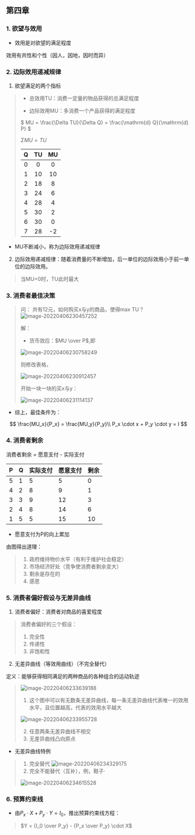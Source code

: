## 第四章

### 1. 欲望与效用

- 效用是对欲望的满足程度

效用有共性和个性（因人，因地，因时而异）

### 2. 边际效用递减规律

1. 欲望满足的两个指标

> - 总效用TU：消费一定量的物品获得的总满足程度
>
> - 边际效用MU：多消费一个产品获得的满足程度
>
> $ MU = \frac{\Delta TU}{\Delta Q} = \frac{\mathrm{d} Q}{\mathrm{d} P} $
>
> $\Sigma MU = TU$
>
> |  Q   |  TU  |  MU  |
> | :--: | :--: | :--: |
> |  0   |  0   |  0   |
> |  1   |  10  |  10  |
> |  2   |  18  |  8   |
> |  3   |  24  |  6   |
> |  4   |  28  |  4   |
> |  5   |  30  |  2   |
> |  6   |  30  |  0   |
> |  7   |  28  |  -2  |

- MU不断减小，称为边际效用递减规律

2. 边际效用递减规律：随着消费量的不断增加，后一单位的边际效用小于前一单位的边际效用。

> 当MU=0时，TU此时最大

### 3. 消费者最佳决策



> 问： 共有12元，如何购买x与y的商品，使得max TU？![image-20220406230457252](C:/Users/Lol%27lins/AppData/Roaming/Typora/typora-user-images/image-20220406230457252.png)
>
> 解：
>
> - 货币效应：$MU \over P$,即
>
> ![image-20220406230758249](C:/Users/Lol%27lins/AppData/Roaming/Typora/typora-user-images/image-20220406230758249.png)
>
> 则修改表格，
>
> ![image-20220406230912457](C:/Users/Lol%27lins/AppData/Roaming/Typora/typora-user-images/image-20220406230912457.png)
>
> 开始一块一块的买x与y：
>
> ![image-20220406231114137](C:/Users/Lol%27lins/AppData/Roaming/Typora/typora-user-images/image-20220406231114137.png)

- 综上，最佳条件为：

$$
\frac{MU_x}{P_x} = \frac{MU_y}{P_y}\\
P_x \cdot x + P_y \cdot y = I
$$

### 4. 消费者剩余

消费者剩余 = 愿意支付 - 实际支付

|P|Q|实际支付|愿意支付|剩余|
| ---- | ---- | -------- | -------- | ---- |
|5|1|5|5|0|
|4|2|8|9|1|
|3|3|9|12|3|
|2|4|8|14|6|
|1|5|5|15|10|

- 愿意支付为P的向上累加

由图得出道理：

> 1. 政府维持物价水平（有利于维护社会稳定）
> 2. 市场经济好处（竞争使消费者剩余变大）
> 3. 剩余是存在的
> 4. 感恩

### 5. 消费者偏好假设与无差异曲线

1. 消费者偏好：消费者对商品的喜爱程度

> 消费者偏好的三个假设：
> 1. 完全性
> 2. 传递性
> 3. 非饱和性

2. 无差异曲线（等效用曲线）（不完全替代）

定义：能够获得相同满足的两种商品的各种组合的运动轨迹

> ![image-20220406233639188](C:/Users/Lol%27lins/AppData/Roaming/Typora/typora-user-images/image-20220406233639188.png)
>
> 1. 这个图中可以有无数条无差异曲线，每一条无差异曲线代表唯一的效用水平，且位置越高，代表的效用水平越大
>
> ![image-20220406233955728](C:/Users/Lol%27lins/AppData/Roaming/Typora/typora-user-images/image-20220406233955728.png)
>
> 2. 任意两条无差异曲线不相交
> 3. 无差异曲线凸向原点

- 无差异曲线特例

> 1. 完全替代
> ![image-20220406234329175](C:/Users/Lol%27lins/AppData/Roaming/Typora/typora-user-images/image-20220406234329175.png)
> 2. 完全不能替代（互补），例，鞋子·
>
> ![image-20220406234615528](C:/Users/Lol%27lins/AppData/Roaming/Typora/typora-user-images/image-20220406234615528.png)

### 6. 预算约束线

- 由$P_x \cdot X + P_y \cdot Y = I_0$，推出预算约束线方程：

> $Y = {I_0 \over P_y} - {P_x \over P_y} \cdot X$































